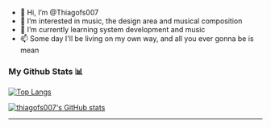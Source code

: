 - 👋 Hi, I’m @Thiagofs007
- 👀 I’m interested in music, the design area and musical composition
- 🌱 I’m currently learning system development and music
- 📫 Some day I'll be living on my own way, and all you ever gonna be is mean

<div>
  <h3>My Github Stats 📊</h3>
 
[![Top Langs](https://github-readme-stats.vercel.app/api/top-langs/?username=thiagofs007&show_icons=true&theme=dracula)](https://github.com/thiagofs007/github-readme-stats)
  <p align="left" display="flex">
<a href="http://www.github.com/thiagofs007"><img src="https://github-readme-stats.vercel.app/api?username=thiagofs007&show_icons=true&hide=&count_private=true&title_color=0891b2&text_color=ffffff&icon_color=0891b2&bg_color=1c1917&hide_border=true&show_icons=true" alt="thiagofs007's GitHub stats" /></a>
</p>
<hr>
</div>
<!---
Thiagofs007/Thiagofs007 is a ✨ special ✨ repository because its `README.md` (this file) appears on your GitHub profile.
You can click the Preview link to take a look at your changes.
--->
